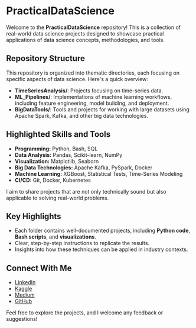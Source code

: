# PracticalDataScience

Welcome to the **PracticalDataScience** repository! This is a collection of real-world data science projects designed to showcase practical applications of data science concepts, methodologies, and tools.

## Repository Structure
This repository is organized into thematic directories, each focusing on specific aspects of data science. Here's a quick overview:

- **TimeSeriesAnalysis/**: Projects focusing on time-series data.
- **ML_Pipelines/**: Implementations of machine learning workflows, including feature engineering, model building, and deployment.
- **BigDataTools/**: Tools and projects for working with large datasets using Apache Spark, Kafka, and other big data technologies.

## **Highlighted Skills and Tools**
- **Programming:** Python, Bash, SQL
- **Data Analysis:** Pandas, Scikit-learn, NumPy
- **Visualization:** Matplotlib, Seaborn
- **Big Data Technologies:** Apache Kafka, PySpark, Docker
- **Machine Learning:** XGBoost, Statistical Tests, Time-Series Modeling
- **CI/CD:** Git, Docker, Kubernetes

I aim to share projects that are not only technically sound but also applicable to solving real-world problems.

## Key Highlights
- Each folder contains well-documented projects, including **Python code**, **Bash scripts**, and **visualizations**.
- Clear, step-by-step instructions to replicate the results.
- Insights into how these techniques can be applied in industry contexts.

## Connect With Me
- [LinkedIn](http://linkedin.com/in/mostafa-mahmoudian-854473164)
- [Kaggle](https://www.kaggle.com/mostafamahmoudian)
- [Medium](https://medium.com/@mahmoudian.m)
- [GitHub](https://github.com/mahmoudian-m)

Feel free to explore the projects, and I welcome any feedback or suggestions!
